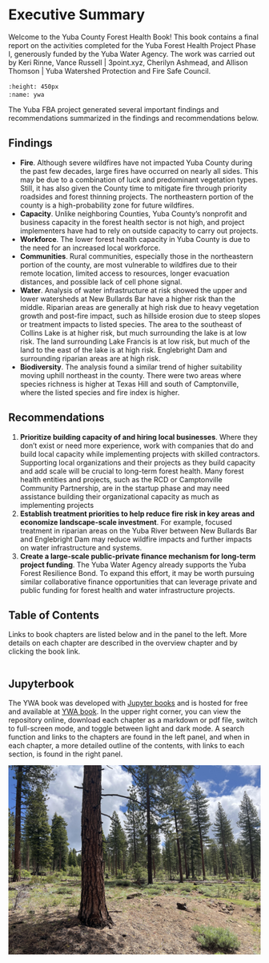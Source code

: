 # Executive Summary

Welcome to the Yuba County Forest Health Book! This book contains a final report on the activities completed for the Yuba Forest Health Project Phase I, generously funded by the Yuba Water Agency. The work was carried out by Keri Rinne, Vance Russell | 3point.xyz, Cherilyn Ashmead, and Allison Thomson | Yuba Watershed Protection and Fire Safe Council. 

```{figure} /figures/ywa.png
:height: 450px
:name: ywa

```

The Yuba FBA project generated several important findings and recommendations summarized in the findings and recommendations below.

## Findings
- **Fire**. Although severe wildfires have not impacted Yuba County during the past few decades, large fires have occurred on nearly all sides. This may be due to a combination of luck and predominant vegetation types. Still, it has also given the County time to mitigate fire through priority roadsides and forest thinning projects. The northeastern portion of the county is a high-probability zone for future wildfires.
- **Capacity**. Unlike neighboring Counties, Yuba County’s nonprofit and business capacity in the forest health sector is not high, and project implementers have had to rely on outside capacity to carry out projects.
- **Workforce**. The lower forest health capacity in Yuba County is due to the need for an increased local workforce.
- **Communities**. Rural communities, especially those in the northeastern portion of the county, are most vulnerable to wildfires due to their remote location, limited access to resources, longer evacuation distances, and possible lack of cell phone signal.
- **Water**. Analysis of water infrastructure at risk showed the upper and lower watersheds at New Bullards Bar have a higher risk than the middle. Riparian areas are generally at high risk due to heavy vegetation growth and post-fire impact, such as hillside erosion due to steep slopes or treatment impacts to listed species. The area to the southeast of Collins Lake is at higher risk, but much surrounding the lake is at low risk. The land surrounding Lake Francis is at low risk, but much of the land to the east of the lake is at high risk. Englebright Dam and surrounding riparian areas are at high risk.
- **Biodiversity**. The analysis found a similar trend of higher suitability moving uphill northeast in the county. There were two areas where species richness is higher at Texas Hill and south of Camptonville, where the listed species and fire index is higher.

## Recommendations
1. **Prioritize building capacity of and hiring local businesses**. Where they don’t exist or need more experience, work with companies that do and build local capacity while implementing projects with skilled contractors. Supporting local organizations and their projects as they build capacity and add scale will be crucial to long-term forest health. Many forest health entities and projects, such as the RCD or Camptonville Community Partnership, are in the startup phase and may need assistance building their organizational capacity as much as implementing projects 
2. **Establish treatment priorities to help reduce fire risk in key areas and economize landscape-scale investment**. For example, focused treatment in riparian areas on the Yuba River between New Bullards Bar and Englebright Dam may reduce wildfire impacts and further impacts on water infrastructure and systems.
4. **Create a large-scale public-private finance mechanism for long-term project funding**. The Yuba Water Agency already supports the Yuba Forest Resilience Bond. To expand this effort, it may be worth pursuing similar collaborative finance opportunities that can leverage private and public funding for forest health and water infrastructure projects.

## Table of Contents
Links to book chapters are listed below and in the panel to the left. More details on each chapter are described in the overview chapter and by clicking the book link.

```{tableofcontents}
```

## Jupyterbook
The YWA book was developed with [Jupyter books](https://jupyterbook.org) and is hosted for free and available at [YWA book](https://3point.xyz/ywabook). In the upper right corner, you can view the repository online, download each chapter as a markdown or pdf file, switch to full-screen mode, and toggle between light and dark mode. A search function and links to the chapters are found in the left panel, and when in each chapter, a more detailed outline of the contents, with links to each section, is found in the right panel.


![treated pine forest](figures/treated_pine.jpg)
